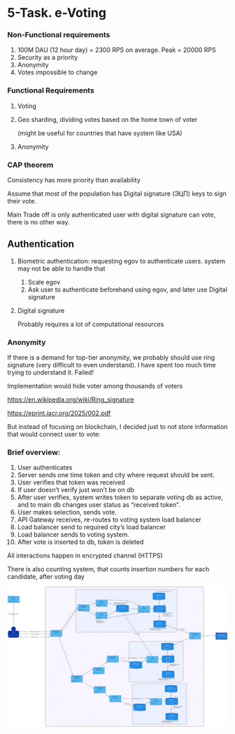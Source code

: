 # 5-Task. e-Voting
### Non-Functional requirements

1. 100M DAU (12 hour day) = 2300 RPS on average. Peak = 20000 RPS
2. Security as a priority
3. Anonymity
4. Votes impossible to change

### Functional Requirements

1. Voting
2. Geo sharding, dividing votes based on the home town of voter
    
    (might be useful for countries that have system like USA)
    
3. Anonymity

### CAP theorem

Consistency has more priority than availability

Assume that most of the population has Digital signature (ЭЦП) keys to sign their vote.

Main Trade off is only authenticated user with digital signature can vote, there is no other way.

## Authentication

1.  Biometric authentication: requesting egov to authenticate users. system may not be able to handle that
    1. Scale egov
    2. Ask user to authenticate beforehand using egov, and later use Digital signature
2. Digital signature
    
    Probably requires a lot of computational resources
    

### Anonymity

If there is a demand for top-tier anonymity, we probably should use ring signature (very difficult to even understand). I have spent too much time trying to understand it. Failed!

Implementation would hide voter among thousands of voters

https://en.wikipedia.org/wiki/Ring_signature

https://eprint.iacr.org/2025/002.pdf

But instead of focusing on blockchain, I decided just to not store information that would connect user to vote:

### Brief overview:

1. User authenticates
2. Server sends one time token and city where request should be sent. 
3. User verifies that token was received
4. If user doesn’t verify just won’t be on db
5. After user verifies, system writes token to separate voting db as active, and to main db changes user status as “received token”.
6. User makes selection, sends vote.
7. API Gateway receives, re-routes to voting system load balancer
8. Load balancer send to required city’s load balancer
9. Load balancer sends to voting system.
10. After vote is inserted to db, token is deleted

All interactions happen in encrypted channel (HTTPS)

There is also counting system, that counts insertion numbers for each candidate, after voting day

![](e-voting.svg)